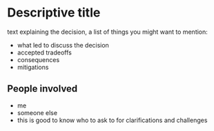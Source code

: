 # Descriptive title

text explaining the decision, a list of things you might want to mention:

- what led to discuss the decision
- accepted tradeoffs
- consequences
- mitigations

## People involved

- me
- someone else
- this is good to know who to ask to for clarifications and challenges
